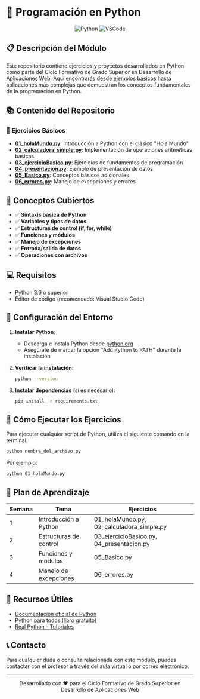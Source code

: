 # 🐍 Programación en Python

<div align="center">
  <img src="https://img.shields.io/badge/Python-3776AB?style=for-the-badge&logo=python&logoColor=white" alt="Python"/>
  <img src="https://img.shields.io/badge/VSCode-007ACC?style=for-the-badge&logo=visual-studio-code&logoColor=white" alt="VSCode"/>
</div>

## 📋 Descripción del Módulo

Este repositorio contiene ejercicios y proyectos desarrollados en Python como parte del Ciclo Formativo de Grado Superior en Desarrollo de Aplicaciones Web. Aquí encontrarás desde ejemplos básicos hasta aplicaciones más complejas que demuestran los conceptos fundamentales de la programación en Python.

## 📚 Contenido del Repositorio

### 📁 Ejercicios Básicos

- **[01_holaMundo.py](./01_holaMundo.py)**: Introducción a Python con el clásico "Hola Mundo"
- **[02_calculadora_simple.py](./02_calculadora_simple.py)**: Implementación de operaciones aritméticas básicas
- **[03_ejercicioBasico.py](./03_ejercicioBasico.py)**: Ejercicios de fundamentos de programación
- **[04_presentacion.py](./04_presentacion.py)**: Ejemplo de presentación de datos
- **[05_Basico.py](./05_Basico.py)**: Conceptos básicos adicionales
- **[06_errores.py](./06_errores.py)**: Manejo de excepciones y errores

## 🚀 Conceptos Cubiertos

- ✅ **Sintaxis básica de Python**
- ✅ **Variables y tipos de datos**
- ✅ **Estructuras de control (if, for, while)**
- ✅ **Funciones y módulos**
- ✅ **Manejo de excepciones**
- ✅ **Entrada/salida de datos**
- ✅ **Operaciones con archivos**

## 💻 Requisitos

- Python 3.6 o superior
- Editor de código (recomendado: Visual Studio Code)

## 🔧 Configuración del Entorno

1. **Instalar Python**:
   - Descarga e instala Python desde [python.org](https://www.python.org/downloads/)
   - Asegúrate de marcar la opción "Add Python to PATH" durante la instalación

2. **Verificar la instalación**:
   ```bash
   python --version
   ```

3. **Instalar dependencias** (si es necesario):
   ```bash
   pip install -r requirements.txt
   ```

## 📝 Cómo Ejecutar los Ejercicios

Para ejecutar cualquier script de Python, utiliza el siguiente comando en la terminal:

```bash
python nombre_del_archivo.py
```

Por ejemplo:
```bash
python 01_holaMundo.py
```

## 📅 Plan de Aprendizaje

| Semana | Tema | Ejercicios |
|--------|------|------------|
| 1 | Introducción a Python | 01_holaMundo.py, 02_calculadora_simple.py |
| 2 | Estructuras de control | 03_ejercicioBasico.py, 04_presentacion.py |
| 3 | Funciones y módulos | 05_Basico.py |
| 4 | Manejo de excepciones | 06_errores.py |

## 🔗 Recursos Útiles

- [Documentación oficial de Python](https://docs.python.org/es/3/)
- [Python para todos (libro gratuito)](https://www.py4e.com/book)
- [Real Python - Tutoriales](https://realpython.com/)

## 📞 Contacto

Para cualquier duda o consulta relacionada con este módulo, puedes contactar con el profesor a través del aula virtual o por correo electrónico.

---

<div align="center">
  <p>Desarrollado con ❤️ para el Ciclo Formativo de Grado Superior en Desarrollo de Aplicaciones Web</p>
</div>